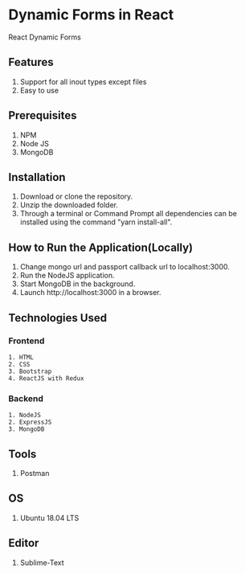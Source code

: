 # Dynamic Forms in React
React Dynamic Forms

## Features

  1. Support for all inout types except files
  2. Easy to use


## Prerequisites

  1. NPM
  2. Node JS
  3. MongoDB

## Installation

  1. Download or clone the repository.
  2. Unzip the downloaded folder.
  3. Through a terminal or Command Prompt all dependencies can be installed using the command "yarn install-all".

## How to Run the Application(Locally)

  1. Change mongo url and passport callback url to localhost:3000.
  2. Run the NodeJS application.
  3. Start MongoDB in the background.
  4. Launch http://localhost:3000 in a browser.

## Technologies Used
  
### Frontend
    
	1. HTML
  	2. CSS
  	3. Bootstrap
  	4. ReactJS with Redux

### Backend

  	1. NodeJS
  	2. ExpressJS
  	3. MongoDB

## Tools

  1. Postman


## OS

  1. Ubuntu 18.04 LTS

## Editor
  
  1. Sublime-Text
